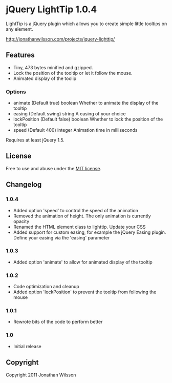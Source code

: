# jQuery LightTip 1.0.4
LightTip is a jQuery plugin which allows you to create simple little tooltips on any element.

http://jonathanwilsson.com/projects/jquery-lighttip/

## Features
* Tiny, 473 bytes minified and gzipped.
* Lock the position of the tooltip or let it follow the mouse.
* Animated display of the toolip

### Options
* animate (Default true) boolean Whether to animate the display of the tooltip
* easing (Default swing) string A easing of your choice
* lockPosition (Default false) boolean Whether to lock the position of the tooltip
* speed (Default 400) integer Animation time in milliseconds

Requires at least jQuery 1.5.

## License
Free to use and abuse under the [MIT license](http://www.opensource.org/licenses/mit-license.php).

## Changelog
### 1.0.4
* Added option 'speed' to control the speed of the animation
* Removed the animation of height. The only animation is currently opacity
* Renamed the HTML element class to lighttip. Update your CSS
* Added support for custom easing, for example the jQuery Easing plugin. Define your easing via the 'easing' parameter

### 1.0.3
* Added option 'animate' to allow for animated display of the tooltip

### 1.0.2
* Code optimization and cleanup
* Added option 'lockPosition' to prevent the tooltip from following the mouse

### 1.0.1
* Rewrote bits of the code to perform better

### 1.0
* Initial release

## Copyright
Copyright 2011 Jonathan Wilsson